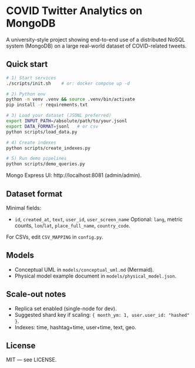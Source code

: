 # COVID Twitter Analytics on MongoDB

A university-style project showing end-to-end use of a distributed NoSQL system (MongoDB) on a large real-world dataset of COVID-related tweets.

## Quick start

```bash
# 1) Start services
./scripts/init.sh    # or: docker compose up -d

# 2) Python env
python -m venv .venv && source .venv/bin/activate
pip install -r requirements.txt

# 3) Load your dataset (JSONL preferred)
export INPUT_PATH=/absolute/path/to/your.jsonl
export DATA_FORMAT=jsonl   # or csv
python scripts/load_data.py

# 4) Create indexes
python scripts/create_indexes.py

# 5) Run demo pipelines
python scripts/demo_queries.py
```

Mongo Express UI: http://localhost:8081 (admin/admin).

## Dataset format

Minimal fields:
- `id`, `created_at`, `text`, `user_id`, `user_screen_name`
Optional: `lang`, metric counts, `lon`/`lat`, `place_full_name`, `country_code`.

For CSVs, edit `CSV_MAPPING` in `config.py`.

## Models

- Conceptual UML in `models/conceptual_uml.md` (Mermaid).
- Physical model example document in `models/physical_model.json`.

## Scale-out notes

- Replica set enabled (single-node for dev).
- Suggested shard key if scaling: `{ month_ym: 1, user.user_id: "hashed" }`.
- Indexes: time, hashtag+time, user+time, text, geo.

## License

MIT — see LICENSE.
